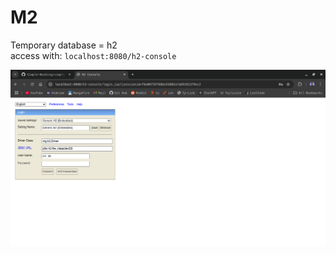 # M2

Temporary database = h2  
access with: `localhost:8080/h2-console`  
  
![Screenshot](md/Screenshot_20250110_224212.png "h2-login-credentials")

